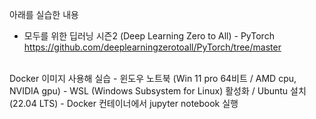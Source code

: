 아래를 실습한 내용
- 모두를 위한 딥러닝 시즌2 (Deep Learning Zero to All) - PyTorch
https://github.com/deeplearningzerotoall/PyTorch/tree/master
<br>
Docker 이미지 사용해 실습
- 윈도우 노트북 (Win 11 pro 64비트 / AMD cpu, NVIDIA gpu)
- WSL (Windows Subsystem for Linux) 활성화 / Ubuntu 설치 (22.04 LTS)
- Docker 컨테이너에서 jupyter notebook 실행
